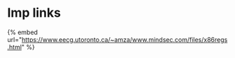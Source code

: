 # Imp links

{% embed url="https://www.eecg.utoronto.ca/~amza/www.mindsec.com/files/x86regs.html" %}



